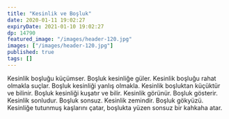 ```yaml
---
title: "Kesinlik ve Boşluk"
date: 2020-01-11 19:02:27
expiryDate: 2021-01-10 19:02:27
dp: 14790
featured_image: "/images/header-120.jpg"
images: ["/images/header-120.jpg"]
published: true
tags: []
---
```




Kesinlik boşluğu küçümser. Boşluk kesinliğe güler. Kesinlik boşluğu rahat olmakla suçlar. Boşluk kesinliği yanlış olmakla. Kesinlik boşluktan küçüktür ve bilinir. Boşluk kesinliği kuşatır ve bilir. Kesinlik görünür. Boşluk gösterir. Kesinlik sonludur. Boşluk sonsuz. Kesinlik zemindir. Boşluk gökyüzü. Kesinliğe tutunmuş kaşlarını çatar, boşlukta yüzen sonsuz bir kahkaha atar. 

